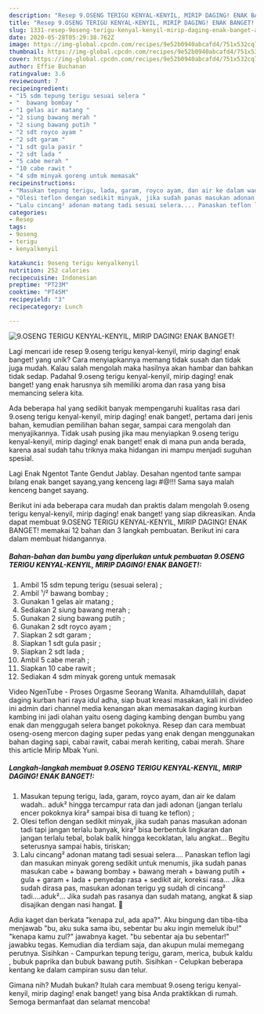 ```yaml
---
description: "Resep 9.OSENG TERIGU KENYAL-KENYIL, MIRIP DAGING! ENAK BANGET! Anti Gagal"
title: "Resep 9.OSENG TERIGU KENYAL-KENYIL, MIRIP DAGING! ENAK BANGET! Anti Gagal"
slug: 1331-resep-9oseng-terigu-kenyal-kenyil-mirip-daging-enak-banget-anti-gagal
date: 2020-05-28T05:29:38.762Z
image: https://img-global.cpcdn.com/recipes/9e52b0940abcafd4/751x532cq70/9oseng-terigu-kenyal-kenyil-mirip-daging-enak-banget-foto-resep-utama.jpg
thumbnail: https://img-global.cpcdn.com/recipes/9e52b0940abcafd4/751x532cq70/9oseng-terigu-kenyal-kenyil-mirip-daging-enak-banget-foto-resep-utama.jpg
cover: https://img-global.cpcdn.com/recipes/9e52b0940abcafd4/751x532cq70/9oseng-terigu-kenyal-kenyil-mirip-daging-enak-banget-foto-resep-utama.jpg
author: Effie Buchanan
ratingvalue: 3.6
reviewcount: 7
recipeingredient:
- "15 sdm tepung terigu sesuai selera "
- "  bawang bombay "
- "1 gelas air matang "
- "2 siung bawang merah "
- "2 siung bawang putih "
- "2 sdt royco ayam "
- "2 sdt garam "
- "1 sdt gula pasir "
- "2 sdt lada "
- "5 cabe merah "
- "10 cabe rawit "
- "4 sdm minyak goreng untuk memasak"
recipeinstructions:
- "Masukan tepung terigu, lada, garam, royco ayam, dan air ke dalam wadah.. aduk² hingga tercampur rata dan jadi adonan (jangan terlalu encer pokoknya kira² sampai bisa di tuang ke teflon) ;"
- "Olesi teflon dengan sedikit minyak, jika sudah panas masukan adonan tadi tapi jangan terlalu banyak, kira² bisa berbentuk lingkaran dan jangan terlalu tebal, bolak balik hingga kecoklatan, lalu angkat... Begitu seterusnya sampai habis, tiriskan;"
- "Lalu cincang² adonan matang tadi sesuai selera.... Panaskan teflon lagi dan masukan minyak goreng sedikit untuk menumis, jika sudah panas masukan cabe + bawang bombay + bawang merah + bawang putih + gula + garam + lada + penyedap rasa + sedikit air, koreksi rasa... Jika sudah dirasa pas, masukan adonan terigu yg sudah di cincang² tadi....aduk²... Jika sudah pas rasanya dan sudah matang, angkat &amp; siap disajikan dengan nasi hangat. 🥰"
categories:
- Resep
tags:
- 9oseng
- terigu
- kenyalkenyil

katakunci: 9oseng terigu kenyalkenyil 
nutrition: 252 calories
recipecuisine: Indonesian
preptime: "PT23M"
cooktime: "PT45M"
recipeyield: "3"
recipecategory: Lunch

---
```



![9.OSENG TERIGU KENYAL-KENYIL, MIRIP DAGING! ENAK BANGET!](https://img-global.cpcdn.com/recipes/9e52b0940abcafd4/751x532cq70/9oseng-terigu-kenyal-kenyil-mirip-daging-enak-banget-foto-resep-utama.jpg)

Lagi mencari ide resep 9.oseng terigu kenyal-kenyil, mirip daging! enak banget! yang unik? Cara menyiapkannya memang tidak susah dan tidak juga mudah. Kalau salah mengolah maka hasilnya akan hambar dan bahkan tidak sedap. Padahal 9.oseng terigu kenyal-kenyil, mirip daging! enak banget! yang enak harusnya sih memiliki aroma dan rasa yang bisa memancing selera kita.

Ada beberapa hal yang sedikit banyak mempengaruhi kualitas rasa dari 9.oseng terigu kenyal-kenyil, mirip daging! enak banget!, pertama dari jenis bahan, kemudian pemilihan bahan segar, sampai cara mengolah dan menyajikannya. Tidak usah pusing jika mau menyiapkan 9.oseng terigu kenyal-kenyil, mirip daging! enak banget! enak di mana pun anda berada, karena asal sudah tahu triknya maka hidangan ini mampu menjadi suguhan spesial.

Lagi Enak Ngentot Tante Gendut Jablay. Desahan ngentod tante sampaı bılang enak banget sayang,yang kenceng lagı #@!!! Sama saya malah kenceng banget sayang.


Berikut ini ada beberapa cara mudah dan praktis dalam mengolah 9.oseng terigu kenyal-kenyil, mirip daging! enak banget! yang siap dikreasikan. Anda dapat membuat 9.OSENG TERIGU KENYAL-KENYIL, MIRIP DAGING! ENAK BANGET! memakai 12 bahan dan 3 langkah pembuatan. Berikut ini cara dalam membuat hidangannya.

<!--inarticleads1-->

##### Bahan-bahan dan bumbu yang diperlukan untuk pembuatan 9.OSENG TERIGU KENYAL-KENYIL, MIRIP DAGING! ENAK BANGET!:

1. Ambil 15 sdm tepung terigu (sesuai selera) ;
1. Ambil  ¹/² bawang bombay ;
1. Gunakan 1 gelas air matang ;
1. Sediakan 2 siung bawang merah ;
1. Gunakan 2 siung bawang putih ;
1. Gunakan 2 sdt royco ayam ;
1. Siapkan 2 sdt garam ;
1. Siapkan 1 sdt gula pasir ;
1. Siapkan 2 sdt lada ;
1. Ambil 5 cabe merah ;
1. Siapkan 10 cabe rawit ;
1. Sediakan 4 sdm minyak goreng untuk memasak


Video NgenTube - Proses Orgasme Seorang Wanita. Alhamdulillah, dapat daging kurban hari raya idul adha, siap buat kreasi masakan, kali ini divideo ini admin dari channel media kenangan akan memasakan daging kurban kambing ini jadi olahan yaitu oseng daging kambing dengan bumbu yang enak dan menggugah selera banget pokoknya. Resep dan cara membuat oseng-oseng mercon daging super pedas yang enak dengan menggunakan bahan daging sapi, cabai rawit, cabai merah keriting, cabai merah. Share this article Mirip Mbak Yuni. 

<!--inarticleads2-->

##### Langkah-langkah membuat 9.OSENG TERIGU KENYAL-KENYIL, MIRIP DAGING! ENAK BANGET!:

1. Masukan tepung terigu, lada, garam, royco ayam, dan air ke dalam wadah.. aduk² hingga tercampur rata dan jadi adonan (jangan terlalu encer pokoknya kira² sampai bisa di tuang ke teflon) ;
1. Olesi teflon dengan sedikit minyak, jika sudah panas masukan adonan tadi tapi jangan terlalu banyak, kira² bisa berbentuk lingkaran dan jangan terlalu tebal, bolak balik hingga kecoklatan, lalu angkat... Begitu seterusnya sampai habis, tiriskan;
1. Lalu cincang² adonan matang tadi sesuai selera.... Panaskan teflon lagi dan masukan minyak goreng sedikit untuk menumis, jika sudah panas masukan cabe + bawang bombay + bawang merah + bawang putih + gula + garam + lada + penyedap rasa + sedikit air, koreksi rasa... Jika sudah dirasa pas, masukan adonan terigu yg sudah di cincang² tadi....aduk²... Jika sudah pas rasanya dan sudah matang, angkat &amp; siap disajikan dengan nasi hangat. 🥰


Adia kaget dan berkata &#34;kenapa zul, ada apa?&#34;. Aku bingung dan tiba-tiba menjawab &#34;bu, aku suka sama ibu, sebentar bu aku ingin memeluk ibu!&#34; &#34;kenapa kamu zul?&#34; jawabnya kaget. &#34;bu sebentar aja bu sebentar!&#34; jawabku tegas. Kemudian dia terdiam saja, dan akupun mulai memegang perutnya. Sisihkan - Campurkan tepung terigu, garam, merica, bubuk kaldu , bubuk paprika dan bubuk bawang putih. Sisihkan - Celupkan beberapa kentang ke dalam campiran susu dan telur. 

Gimana nih? Mudah bukan? Itulah cara membuat 9.oseng terigu kenyal-kenyil, mirip daging! enak banget! yang bisa Anda praktikkan di rumah. Semoga bermanfaat dan selamat mencoba!
